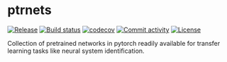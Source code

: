 # ptrnets

[![Release](https://img.shields.io/github/v/release/sacadena/ptrnets)](https://img.shields.io/github/v/release/sacadena/ptrnets)
[![Build status](https://img.shields.io/github/actions/workflow/status/sacadena/ptrnets/main.yml?branch=main)](https://github.com/sacadena/ptrnets/actions/workflows/main.yml?query=branch%3Amain)
[![codecov](https://codecov.io/gh/sacadena/ptrnets/branch/main/graph/badge.svg)](https://codecov.io/gh/sacadena/ptrnets)
[![Commit activity](https://img.shields.io/github/commit-activity/m/sacadena/ptrnets)](https://img.shields.io/github/commit-activity/m/sacadena/ptrnets)
[![License](https://img.shields.io/github/license/sacadena/ptrnets)](https://img.shields.io/github/license/sacadena/ptrnets)

Collection of pretrained networks in pytorch readily available for transfer learning tasks like neural system identification.
